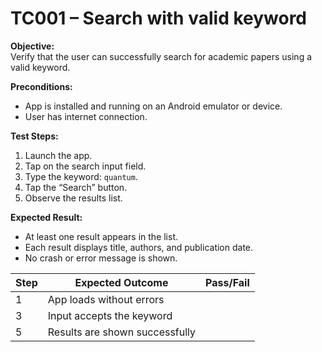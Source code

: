 # TC001 – Search with valid keyword

**Objective:**  
Verify that the user can successfully search for academic papers using a valid keyword.

**Preconditions:**  
- App is installed and running on an Android emulator or device.  
- User has internet connection.  

**Test Steps:**  
1. Launch the app.  
2. Tap on the search input field.  
3. Type the keyword: `quantum`.  
4. Tap the “Search” button.  
5. Observe the results list.  

**Expected Result:**  
- At least one result appears in the list.  
- Each result displays title, authors, and publication date.  
- No crash or error message is shown.

| Step | Expected Outcome                  | Pass/Fail |
|------|----------------------------------|-----------|
| 1    | App loads without errors         |           |
| 3    | Input accepts the keyword        |           |
| 5    | Results are shown successfully   |           |
